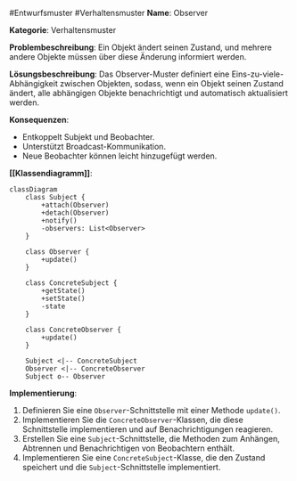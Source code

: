 #Entwurfsmuster 
#Verhaltensmuster
**Name**: Observer

**Kategorie**: Verhaltensmuster

**Problembeschreibung**: Ein Objekt ändert seinen Zustand, und mehrere andere Objekte müssen über diese Änderung informiert werden.

**Lösungsbeschreibung**: Das Observer-Muster definiert eine Eins-zu-viele-Abhängigkeit zwischen Objekten, sodass, wenn ein Objekt seinen Zustand ändert, alle abhängigen Objekte benachrichtigt und automatisch aktualisiert werden.

**Konsequenzen**:

- Entkoppelt Subjekt und Beobachter.
- Unterstützt Broadcast-Kommunikation.
- Neue Beobachter können leicht hinzugefügt werden.

**[[Klassendiagramm]]**:

```mermaid
classDiagram
    class Subject {
        +attach(Observer)
        +detach(Observer)
        +notify()
        -observers: List<Observer>
    }

    class Observer {
        +update()
    }

    class ConcreteSubject {
        +getState()
        +setState()
        -state
    }

    class ConcreteObserver {
        +update()
    }

    Subject <|-- ConcreteSubject
    Observer <|-- ConcreteObserver
    Subject o-- Observer

```

**Implementierung**:

1. Definieren Sie eine `Observer`-Schnittstelle mit einer Methode `update()`.
2. Implementieren Sie die `ConcreteObserver`-Klassen, die diese Schnittstelle implementieren und auf Benachrichtigungen reagieren.
3. Erstellen Sie eine `Subject`-Schnittstelle, die Methoden zum Anhängen, Abtrennen und Benachrichtigen von Beobachtern enthält.
4. Implementieren Sie eine `ConcreteSubject`-Klasse, die den Zustand speichert und die `Subject`-Schnittstelle implementiert.